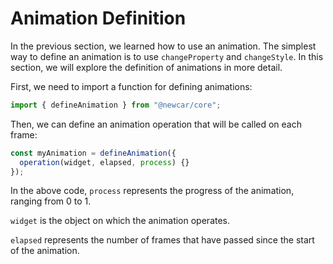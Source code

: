 # Animation Definition

In the previous section, we learned how to use an animation. The simplest way to define an animation is to use `changeProperty` and `changeStyle`. In this section, we will explore the definition of animations in more detail.

First, we need to import a function for defining animations:

```typescript
import { defineAnimation } from "@newcar/core";
```

Then, we can define an animation operation that will be called on each frame:

```typescript
const myAnimation = defineAnimation({
  operation(widget, elapsed, process) {}
});
```

In the above code, `process` represents the progress of the animation, ranging from 0 to 1.

`widget` is the object on which the animation operates.

`elapsed` represents the number of frames that have passed since the start of the animation.
